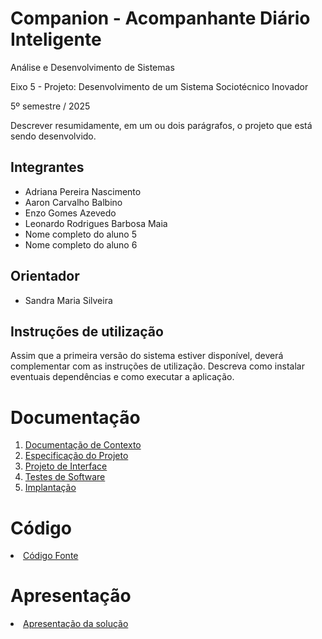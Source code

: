 # Companion - Acompanhante Diário Inteligente

Análise e Desenvolvimento de Sistemas

Eixo 5 - Projeto: Desenvolvimento de um Sistema Sociotécnico Inovador

5º semestre / 2025

Descrever resumidamente, em um ou dois parágrafos, o projeto que está sendo desenvolvido.

## Integrantes

* Adriana Pereira Nascimento 
* Aaron Carvalho Balbino
* Enzo Gomes Azevedo
* Leonardo Rodrigues Barbosa Maia
* Nome completo do aluno 5
* Nome completo do aluno 6

## Orientador

* Sandra Maria Silveira

## Instruções de utilização

Assim que a primeira versão do sistema estiver disponível, deverá complementar com as instruções de utilização. Descreva como instalar eventuais dependências e como executar a aplicação.

# Documentação

<ol>
<li><a href="documentos/01-Documentação de Contexto.md"> Documentação de Contexto</a></li>
<li><a href="documentos/02-Especificação do Projeto.md"> Especificação do Projeto</a></li>
<li><a href="documentos/03-Projeto de Interface.md"> Projeto de Interface</a></li>
<li><a href="documentos/04-Testes de Software.md"> Testes de Software</a></li>
<li><a href="documentos/05-Implantação.md"> Implantação</a></li>
</ol>

# Código

<li><a href="codigo-fonte/README.md"> Código Fonte</a></li>

# Apresentação

<li><a href="apresentacao/README.md"> Apresentação da solução</a></li>
